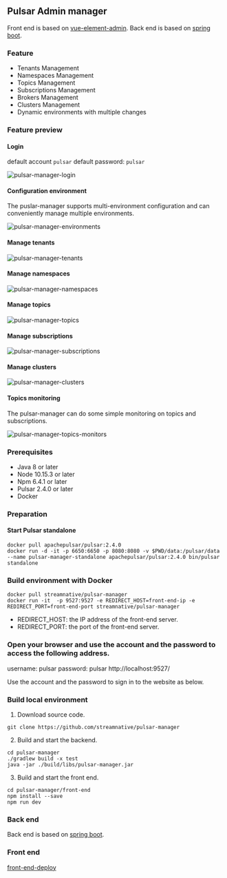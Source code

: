 ## Pulsar Admin manager

Front end is based on [vue-element-admin](https://panjiachen.github.io/vue-element-admin/#/dashboard).
Back end is based on [spring boot](https://github.com/spring-projects/spring-boot).

### Feature

* Tenants Management
* Namespaces Management
* Topics Management
* Subscriptions Management
* Brokers Management
* Clusters Management
* Dynamic environments with multiple changes

### Feature preview

#### Login

default account `pulsar` default password: `pulsar`

![pulsar-manager-login](docs/img/pulsar-manager-login.gif)

#### Configuration environment

The puslar-manager supports multi-environment configuration and can conveniently manage multiple environments.

![pulsar-manager-environments](docs/img/pulsar-manager-environments.gif)

#### Manage tenants

![pulsar-manager-tenants](docs/img/pulsar-manager-tenants.gif)


#### Manage namespaces

![pulsar-manager-namespaces](docs/img/pulsar-manager-namespaces.gif)

#### Manage topics

![pulsar-manager-topics](docs/img/pulsar-manager-topics.gif)


#### Manage subscriptions

![pulsar-manager-subscriptions](docs/img/pulsar-manager-subscriptions.gif)

#### Manage clusters

![pulsar-manager-clusters](docs/img/pulsar-manager-clusters.gif)


#### Topics monitoring

The pulsar-manager can do some simple monitoring on topics and subscriptions.

![pulsar-manager-topics-monitors](docs/img/pulsar-manager-topics-monitors.gif)


### Prerequisites
* Java 8 or later
* Node 10.15.3 or later
* Npm 6.4.1 or later
* Pulsar 2.4.0 or later
* Docker

### Preparation

#### Start Pulsar standalone

```
docker pull apachepulsar/pulsar:2.4.0
docker run -d -it -p 6650:6650 -p 8080:8080 -v $PWD/data:/pulsar/data --name pulsar-manager-standalone apachepulsar/pulsar:2.4.0 bin/pulsar standalone
```

### Build environment with Docker

```
docker pull streamnative/pulsar-manager
docker run -it  -p 9527:9527 -e REDIRECT_HOST=front-end-ip -e REDIRECT_PORT=front-end-port streamnative/pulsar-manager
```
* REDIRECT_HOST: the IP address of the front-end server.
* REDIRECT_PORT: the port of the front-end server.

### Open your browser and use the account and the password to access the following address.

username: pulsar
password: pulsar
http://localhost:9527/

Use the account and the password to sign in to the website as below.

### Build local environment

1. Download source code.

```
git clone https://github.com/streamnative/pulsar-manager
```

2. Build and start the backend.
```
cd pulsar-manager
./gradlew build -x test
java -jar ./build/libs/pulsar-manager.jar
```

3. Build and start the front end.

```
cd pulsar-manager/front-end
npm install --save
npm run dev
```


### Back end
Back end is based on [spring boot](https://github.com/spring-projects/spring-boot).


### Front end

[front-end-deploy](https://github.com/streamnative/pulsar-manager/blob/master/front-end/README.md)
